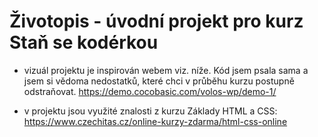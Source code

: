 # Životopis - úvodní projekt pro kurz Staň se kodérkou

- vizuál projektu je inspirován webem viz. níže. Kód jsem psala sama a jsem si vědoma nedostatků, které chci v průběhu kurzu postupně odstraňovat.
https://demo.cocobasic.com/volos-wp/demo-1/

- v projektu jsou využité znalosti z kurzu Základy HTML a CSS:
https://www.czechitas.cz/online-kurzy-zdarma/html-css-online